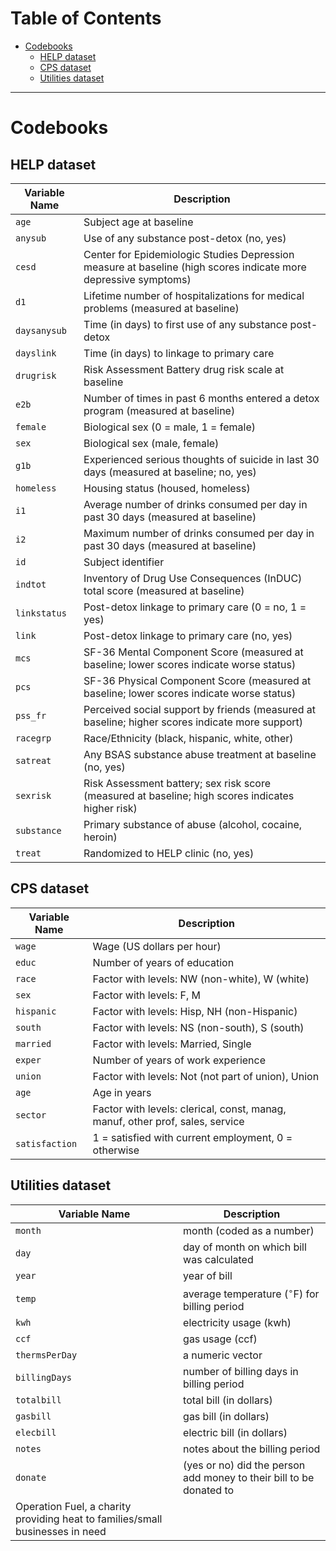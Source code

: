 # Table of Contents
- [Codebooks](https://github.com/sarakyeo/sarakyeo.github.io/blob/master/COMM-3710/LA/README.MD#codebooks)
  - [HELP dataset](https://github.com/sarakyeo/sarakyeo.github.io/blob/master/COMM-3710/LA/README.MD#help-dataset)
  - [CPS dataset](https://github.com/sarakyeo/sarakyeo.github.io/blob/master/COMM-3710/LA/README.MD#cps-dataset)
  - [Utilities dataset](https://github.com/sarakyeo/sarakyeo.github.io/blob/master/COMM-3710/LA/README.MD#utilities-dataset)


---

# Codebooks
## HELP dataset
| Variable Name | Description |
| ------------- | ----------- |
| `age` | Subject age at baseline |
| `anysub` | Use of any substance post-detox (no, yes) |
| `cesd` | Center for Epidemiologic Studies Depression measure at baseline (high scores indicate more depressive symptoms) |
| `d1` | Lifetime number of hospitalizations for medical problems (measured at baseline) |
| `daysanysub` | Time (in days) to first use of any substance post-detox |
| `dayslink` | Time (in days) to linkage to primary care |
| `drugrisk` | Risk Assessment Battery drug risk scale at baseline |
| `e2b` | Number of times in past 6 months entered a detox program (measured at baseline) |
| `female` | Biological sex (0 = male, 1 = female) |
| `sex` | Biological sex (male, female)  |
| `g1b` | Experienced serious thoughts of suicide in last 30 days (measured at baseline; no, yes) |
| `homeless` | Housing status (housed, homeless) |
| `i1` | Average number of drinks consumed per day in past 30 days (measured at baseline) |
| `i2` | Maximum number of drinks consumed per day in past 30 days (measured at baseline) |
| `id` | Subject identifier |
| `indtot` | Inventory of Drug Use Consequences (InDUC) total score (measured at baseline) |
| `linkstatus` | Post-detox linkage to primary care (0 = no, 1 = yes) |
| `link` | Post-detox linkage to primary care (no, yes) |
| `mcs` | SF-36 Mental Component Score (measured at baseline; lower scores indicate worse status) |
| `pcs` | SF-36 Physical Component Score (measured at baseline; lower scores indicate worse status) |
| `pss_fr` | Perceived social support by friends (measured at baseline; higher scores indicate more support) |
| `racegrp` | Race/Ethnicity (black, hispanic, white, other) |
| `satreat` | Any BSAS substance abuse treatment at baseline (no, yes) |
| `sexrisk` | Risk Assessment battery; sex risk score (measured at baseline; high scores indicates higher risk) |
| `substance` | Primary substance of abuse (alcohol, cocaine, heroin) |
| `treat` | Randomized to HELP clinic (no, yes) |

## CPS dataset
| Variable Name | Description |
| ------------- | ----------- |
| `wage` | Wage (US dollars per hour) |
| `educ` | Number of years of education |
| `race` | Factor with levels: NW (non-white), W (white) |
| `sex` | Factor with levels: F, M |
| `hispanic` | Factor with levels: Hisp, NH (non-Hispanic) |
| `south` | Factor with levels: NS (non-south), S (south) |
| `married` | Factor with levels: Married, Single |
| `exper` | Number of years of work experience |
| `union` | Factor with levels: Not (not part of union), Union |
| `age` | Age in years |
| `sector` | Factor with levels: clerical, const, manag, manuf, other prof, sales, service |
| `satisfaction` | 1 = satisfied with current employment, 0 = otherwise |

## Utilities dataset
| Variable Name | Description |
| ------------- | ----------- |
| `month` | month (coded as a number) |
| `day` | day of month on which bill was calculated |
| `year` | year of bill |
| `temp` | average temperature ($^{\circ}$F) for billing period |
| `kwh` | electricity usage (kwh) |
| `ccf` | gas usage (ccf) |
| `thermsPerDay` | a numeric vector |
| `billingDays` | number of billing days in billing period |
| `totalbill` | total bill (in dollars) |
| `gasbill` | gas bill (in dollars) |
| `elecbill` | electric bill (in dollars) |
| `notes` | notes about the billing period |
| `donate` | (yes or no) did the person add money to their bill to be donated to
Operation Fuel, a charity providing heat to families/small businesses in need |

